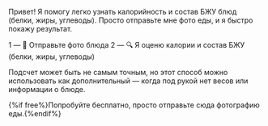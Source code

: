 Привет! Я помогу легко узнать калорийность и состав БЖУ блюд (белки, жиры, углеводы). Просто отправьте мне фото еды, и я быстро покажу результат.

1 — 📸 Отправьте фото блюда
2 — 🔍 Я оценю калории и состав БЖУ (белки, жиры, углеводы)

Подсчет может быть не самым точным, но этот способ можно использовать как дополнительный — когда под рукой нет весов или
информации о блюде.

{%if free%}Попробуйте бесплатно, просто отправьте сюда фотографию еды.{%endif%}